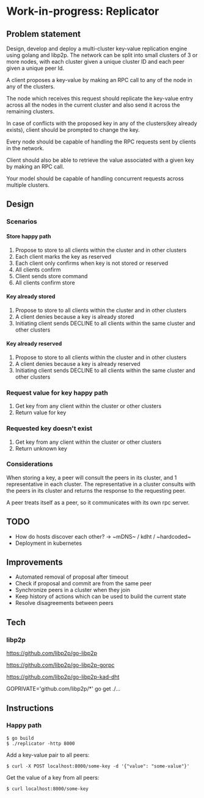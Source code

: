 # Work-in-progress: Replicator

## Problem statement

Design, develop and deploy a multi-cluster key-value replication engine using golang and libp2p. The network can be split into small clusters of 3 or more nodes, with each cluster given a unique cluster ID and each peer given a unique peer Id.

A client proposes a key-value by making an RPC call to any of the node in any of the clusters.

The node which receives this request should replicate the key-value entry across all the nodes in the current cluster and also send it across the remaining clusters.

In case of conflicts with the proposed key in any of the clusters(key already exists), client should be prompted to change the key.

Every node should be capable of handling the RPC requests sent by clients in the network.

Client should also be able to retrieve the value associated with a given key by making an RPC call.

Your model should be capable of handling concurrent requests across multiple clusters.

## Design

### Scenarios

#### Store happy path

1. Propose to store to all clients within the cluster and in other clusters
2. Each client marks the key as reserved
3. Each client only confirms when key is not stored or reserved
4. All clients confirm
5. Client sends store command
6. All clients confirm store

#### Key already stored

1. Propose to store to all clients within the cluster and in other clusters
2. A client denies because a key is already stored
3. Initiating client sends DECLINE to all clients within the same cluster and other clusters

#### Key already reserved

1. Propose to store to all clients within the cluster and in other clusters
2. A client denies because a key is already reserved
3. Initiating client sends DECLINE to all clients within the same cluster and other clusters

### Request value for key happy path

1. Get key from any client within the cluster or other clusters
2. Return value for key

### Requested key doesn't exist

1. Get key from any client within the cluster or other clusters
2. Return unknown key

### Considerations

When storing a key, a peer will consult the peers in its cluster, and 1 representative in each cluster.
The representative in a cluster consults with the peers in its cluster and returns the response to the requesting peer. 

A peer treats itself as a peer, so it communicates with its own rpc server.

## TODO

- How do hosts discover each other? -> ~mDNS~ / kdht / ~hardcoded~
- Deployment in kubernetes

## Improvements

- Automated removal of proposal after timeout
- Check if proposal and commit are from the same peer
- Synchronize peers in a cluster when they join
- Keep history of actions which can be used to build the current state
- Resolve disagreements between peers

## Tech

### libp2p

https://github.com/libp2p/go-libp2p

https://github.com/libp2p/go-libp2p-gorpc

https://github.com/libp2p/go-libp2p-kad-dht

GOPRIVATE='github.com/libp2p/*' go get ./...

## Instructions

### Happy path

```shell script
$ go build
$ ./replicator -http 8000
```

Add a key-value pair to all peers:

```shell script
$ curl -X POST localhost:8000/some-key -d '{"value": "some-value"}'
```

Get the value of a key from all peers:

```shell script
$ curl localhost:8000/some-key
```